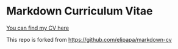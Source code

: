 Markdown Curriculum Vitae
==============

[You can find my CV here](https://roquec.github.io/Curriculum-Vitae/)

This repo is forked from https://github.com/elipapa/markdown-cv
